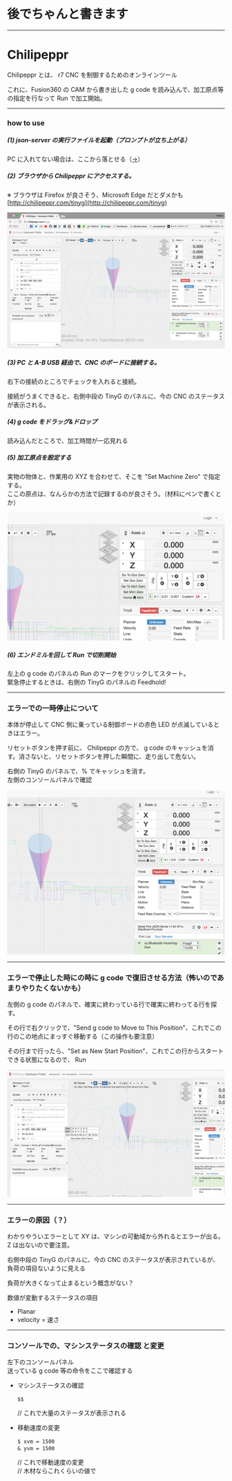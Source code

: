 # 後でちゃんと書きます  
---  


# Chilipeppr  

Chilipeppr とは、 r7 CNC を制御するためのオンラインツール  

これに、Fusion360 の CAM から書き出した g code を読み込んで、加工原点等の指定を行なって Run で加工開始。  


---  

### how to use  


##### (1) json-server の実行ファイルを起動（プロンプトが立ち上がる）  

PC に入れてない場合は、ここから落とせる（[→](https://github.com/chilipeppr/serial-port-json-server/releases)）  


##### (2) ブラウザから Chilipeppr にアクセスする。

※ ブラウザは Firefox が良さそう、Microsoft Edge だとダメかも  
[http://chilipeppr.com/tinyg](http://chilipeppr.com/tinyg)  

![photo](photo/Chilipeppr-Top.png)  



##### (3) PC と A-B USB 経由で、CNC のボードに接続する。  

右下の接続のところでチェックを入れると接続。  

接続がうまくできると、右側中段の TinyG のパネルに、今の CNC のステータスが表示される。  


##### (4) g code をドラッグ&ドロップ  

読み込んだところで、加工時間が一応見れる  



##### (5) 加工原点を設定する  

実物の物体と、作業用の XYZ を合わせて、そこを "Set Machine Zero" で指定する。  
ここの原点は、なんらかの方法で記録するのが良さそう。（材料にペンで書くとか）  

![photo](photo/Chilipeppr-XYZ-01.png)  


##### (6) エンドミルを回して Run で切削開始  

左上の g code のパネルの Run のマークをクリックしてスタート。  
緊急停止するときは、右側の TinyG のパネルの Feedhold!  

---  

### エラーでの一時停止について  

本体が停止して CNC 側に乗っている制御ボードの赤色 LED が点滅しているときはエラー。  

リセットボタンを押す前に、 Chilipeppr の方で、 g code のキャッシュを消す。消さないと、リセットボタンを押した瞬間に、走り出して危ない。  

右側の TinyG のパネルで、% でキャッシュを消す。  
左側のコンソールパネルで確認  

![photo](photo/Chilipeppr-tinyg-01.png)  


---  

### エラーで停止した時にの時に g code で復旧させる方法（怖いのであまりやりたくないかも）  

左側の g code のパネルで、確実に終わっている行で確実に終わってる行を探す。  

その行で右クリックで、"Send g code to Move to This Position"、これでこの行のこの地点にまっすぐ移動する（この操作も要注意）  

その行まで行ったら、"Set as New Start Position"、これでこの行からスタートできる状態になるので、 Run  

![photo](photo/Chilipeppr-gcode-01.png)  


---  


### エラーの原因（？）  

わかりやういエラーとして XY は、マシンの可動域から外れるとエラーが出る。  
Z は出ないので要注意。  

右側中段の TinyG のパネルに、今の CNC のステータスが表示されているが、  
負荷の項目ないように見える  

負荷が大きくなって止まるという概念がない？  

数値が変動するステータスの項目  
- Planar  
- velocity = 速さ  


---  

### コンソールでの、マシンステータスの確認 と変更  

左下のコンソールパネル  
送っている g code 等の命令をここで確認する  

- マシンステータスの確認  
  ```
  $$
  ```
  // これで大量のステータスが表示される  

- 移動速度の変更  
  ```
  $ xvm = 1500
  & yvm = 1500
  ```
  // これで移動速度の変更  
  // 木材ならこれくらいの値で  
